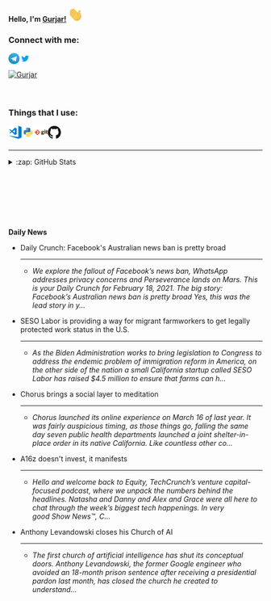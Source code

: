 #### Hello, I'm [Gurjar!](https://GurjarKing.github.io) <img src="https://raw.githubusercontent.com/ABSphreak/ABSphreak/master/gifs/Hi.gif" width="30px"></h2>


### Connect with me:

[<img align="left" alt="Gurjar | Telegram" width="22px" src="https://raw.githubusercontent.com/github/explore/80688e429a7d4ef2fca1e82350fe8e3517d3494d/topics/telegram/telegram.png" />][Telegram]
[<img align="left" alt="Gurjar | Twitter" width="22px" src="https://raw.githubusercontent.com/github/explore/80688e429a7d4ef2fca1e82350fe8e3517d3494d/topics/twitter/twitter.png" />][Twitter]
<br >
<br >
<a href="https://github.com/GurjarKing"><img src="https://komarev.com/ghpvc/?username=GurjarKing" alt="Gurjar" /></a> <br />
<br />
<br />
<!-- <br >

![](https://visitor-badge.glitch.me/badge?page_id=GurjarKing)

<br /> -->

### Things that I use:

[<img align="left" alt="Visual Studio Code" width="26px" src="https://raw.githubusercontent.com/github/explore/80688e429a7d4ef2fca1e82350fe8e3517d3494d/topics/visual-studio-code/visual-studio-code.png" />][VSCode]
[<img align="left" alt="Python" width="26px" src="https://raw.githubusercontent.com/github/explore/80688e429a7d4ef2fca1e82350fe8e3517d3494d/topics/python/python.png" />][Python]
[<img align="left" alt="Git" width="26px" src="https://raw.githubusercontent.com/github/explore/80688e429a7d4ef2fca1e82350fe8e3517d3494d/topics/git/git.png" />][Git]
[<img align="left" alt="GitHub" width="26px" src="https://raw.githubusercontent.com/github/explore/78df643247d429f6cc873026c0622819ad797942/topics/github/github.png" />][Github]

<br />
<br />

---
<details>
  <summary>:zap: GitHub Stats</summary>

<img align="left" alt="Gurjar's Github Stats" src="https://github-readme-stats.vercel.app/api?username=GurjarKing&show_icons=true&hide_border=true&count_private=true&include_all_commit=true&theme=algolia" />

</details>

<!-- ### 🔔 My latest tweet
<a href="https://twitter.com/Gurjar_King43" target="_blank">
	<img src="https://github.com/GurjarKing/GurjarKing/raw/master/tweet.png" width="70%" align="center" alt="Click to view on Twitter" title="My latest tweet, as an image"/>
</a> -->
<br>

<pre>

</pre>

<!-- **Quote of the hour:**

{qoth}

~ {qoth_author}
<pre>

</pre> -->
<br>
<pre>


</pre>
<strong>Daily News</strong>
  
  - Daily Crunch: Facebook's Australian news ban is pretty broad
     <hr/>
     
      - *We explore the fallout of Facebook’s news ban, WhatsApp addresses privacy concerns and Perseverance lands on Mars. This is your Daily Crunch for February 18, 2021. The big story: Facebook’s Australian news ban is pretty broad Yes, this was the lead story in y…*
     
  - SESO Labor is providing a way for migrant farmworkers to get legally protected work status in the U.S.
      <hr/>
      
      - *As the Biden Administration works to bring legislation to Congress to address the endemic problem of immigration reform in America, on the other side of the nation a small California startup called SESO Labor has raised $4.5 million to ensure that farms can h…*
      
  - Chorus brings a social layer to meditation
      <hr/>
      
      - *Chorus launched its online experience on March 16 of last year. It was fairly auspicious timing, as those things go, falling the same day seven public health departments launched a joint shelter-in-place order in its native California. Like countless other co…*
      
  - A16z doesn't invest, it manifests
      <hr/>
      
      - *Hello and welcome back to Equity, TechCrunch’s venture capital-focused podcast, where we unpack the numbers behind the headlines. Natasha and Danny and Alex and Grace were all here to chat through the week’s biggest tech happenings. In very good Show News™, C…*
       
  - Anthony Levandowski closes his Church of AI
      <hr/>
       
       - *The first church of artificial intelligence has shut its conceptual doors. Anthony Levandowski, the former Google engineer who avoided an 18-month prison sentence after receiving a presidential pardon last month, has closed the church he created to understand…*
      

<br />

[VSCode]: https://code.visualstudio.com/
[Python]: https://www.python.org/
[Git]: https://git-scm.com/
[Github]: https://github.com/
[Telegram]: https://t.me/Gurjar_King/
[Twitter]: https://twitter.com/Gurjar_King43/
